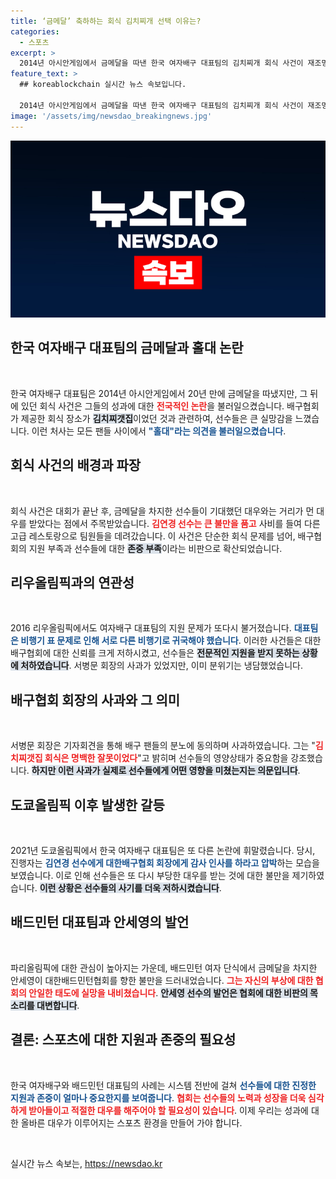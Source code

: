 ```yaml
---
title: ‘금메달’ 축하하는 회식 김치찌개 선택 이유는?
categories:
  - 스포츠
excerpt: >
  2014년 아시안게임에서 금메달을 따낸 한국 여자배구 대표팀의 김치찌개 회식 사건이 재조명되고 있다. 안세영의 갈등 발언이 계기가 되어, 배구협회의 논란이 다시금 수면 위로 떠오르고 있다. 과거의 실수가 현재의 대형 논란으로 이어지는 상황, 과연 이들은 어떤 변화를 맞이할까?
feature_text: >
  ## koreablockchain 실시간 뉴스 속보입니다.

  2014년 아시안게임에서 금메달을 따낸 한국 여자배구 대표팀의 김치찌개 회식 사건이 재조명되고 있다. 안세영의 갈등 발언이 계기가 되어, 배구협회의 논란이 다시금 수면 위로 떠오르고 있다. 과거의 실수가 현재의 대형 논란으로 이어지는 상황, 과연 이들은 어떤 변화를 맞이할까?
image: '/assets/img/newsdao_breakingnews.jpg'
---
```


<p><img src="/assets/img/newsdao_breakingnews.jpg" alt="koreablockchain 속보" /></p>

<h2 data-ke-size="size26">한국 여자배구 대표팀의 금메달과 홀대 논란</h2>

<p data-ke-size="size16">&nbsp;</p>

<p>한국 여자배구 대표팀은 2014년 아시안게임에서 20년 만에 금메달을 따냈지만, 그 뒤에 있던 회식 사건은 그들의 성과에 대한 <b><span style="color: #ee2323;">전국적인 논란</span></b>을 불러일으켰습니다. 배구협회가 제공한 회식 장소가 <b><span style="background-color: #21538527;">김치찌갯집</span></b>이었던 것과 관련하여, 선수들은 큰 실망감을 느꼈습니다. 이런 처사는 모든 팬들 사이에서 <b><span style="color: #1a5490;">"홀대"라는 의견을 불러일으켰습니다</span></b>. </p>

<h2 data-ke-size="size26">회식 사건의 배경과 파장</h2>

<p data-ke-size="size16">&nbsp;</p>

<p>회식 사건은 대회가 끝난 후, 금메달을 차지한 선수들이 기대했던 대우와는 거리가 먼 대우를 받았다는 점에서 주목받았습니다. <b><span style="color: #ee2323;">김연경 선수는 큰 불만을 품고</span></b> 사비를 들여 다른 고급 레스토랑으로 팀원들을 데려갔습니다. 이 사건은 단순한 회식 문제를 넘어, 배구협회의 지원 부족과 선수들에 대한 <b><span style="background-color: #21538527;">존중 부족</span></b>이라는 비판으로 확산되었습니다.</p>

<h2 data-ke-size="size26">리우올림픽과의 연관성</h2>

<p data-ke-size="size16">&nbsp;</p>

<p>2016 리우올림픽에서도 여자배구 대표팀의 지원 문제가 또다시 불거졌습니다. <b><span style="color: #1a5490;">대표팀은 비행기 표 문제로 인해 서로 다른 비행기로 귀국해야 했습니다</span></b>. 이러한 사건들은 대한배구협회에 대한 신뢰를 크게 저하시켰고, 선수들은 <b><span style="background-color: #21538527;">전문적인 지원을 받지 못하는 상황에 처하였습니다</span></b>. 서병문 회장의 사과가 있었지만, 이미 분위기는 냉담했었습니다.</p>

<h2 data-ke-size="size26">배구협회 회장의 사과와 그 의미</h2>

<p data-ke-size="size16">&nbsp;</p>

<p>서병문 회장은 기자회견을 통해 배구 팬들의 분노에 동의하며 사과하였습니다. 그는 "<b><span style="color: #ee2323;">김치찌갯집 회식은 명백한 잘못이었다</span></b>"고 밝히며 선수들의 영양상태가 중요함을 강조했습니다. <b><span style="background-color: #21538527;">하지만 이런 사과가 실제로 선수들에게 어떤 영향을 미쳤는지는 의문입니다</span></b>.</p>

<h2 data-ke-size="size26">도쿄올림픽 이후 발생한 갈등</h2>

<p data-ke-size="size16">&nbsp;</p>

<p>2021년 도쿄올림픽에서 한국 여자배구 대표팀은 또 다른 논란에 휘말렸습니다. 당시, 진행자는 <b><span style="color: #1a5490;">김연경 선수에게 대한배구협회 회장에게 감사 인사를 하라고 압박</span></b>하는 모습을 보였습니다. 이로 인해 선수들은 또 다시 부당한 대우를 받는 것에 대한 불만을 제기하였습니다. <b><span style="background-color: #21538527;">이런 상황은 선수들의 사기를 더욱 저하시켰습니다</span></b>.</p>

<h2 data-ke-size="size26">배드민턴 대표팀과 안세영의 발언</h2>

<p data-ke-size="size16">&nbsp;</p>

<p>파리올림픽에 대한 관심이 높아지는 가운데, 배드민턴 여자 단식에서 금메달을 차지한 안세영이 대한배드민턴협회를 향한 불만을 드러내었습니다. <b><span style="color: #ee2323;">그는 자신의 부상에 대한 협회의 안일한 태도에 실망을 내비쳤습니다</span></b>. <b><span style="background-color: #21538527;">안세영 선수의 발언은 협회에 대한 비판의 목소리를 대변합니다</span></b>.</p>

<h2 data-ke-size="size26">결론: 스포츠에 대한 지원과 존중의 필요성</h2>

<p data-ke-size="size16">&nbsp;</p>

<p>한국 여자배구와 배드민턴 대표팀의 사례는 시스템 전반에 걸쳐 <b><span style="color: #1a5490;">선수들에 대한 진정한 지원과 존중이 얼마나 중요한지를 보여줍니다</span></b>. <b><span style="color: #ee2323;">협회는 선수들의 노력과 성장을 더욱 심각하게 받아들이고 적절한 대우를 해주어야 할 필요성이 있습니다</span></b>. 이제 우리는 성과에 대한 올바른 대우가 이루어지는 스포츠 환경을 만들어 가야 합니다.</p>

<p data-ke-size="size16">&nbsp;</p>
실시간 뉴스 속보는, <a href="https://newsdao.kr" rel="dofollow">https://newsdao.kr</a>


